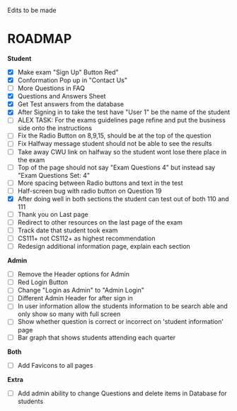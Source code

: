Edits to be made
# ROADMAP
**Student**
* [X] Make exam "Sign Up" Button Red"
* [X] Conformation Pop up in "Contact Us"
* [ ] More Questions in FAQ
* [X] Questions and Answers Sheet
* [X] Get Test answers from the database
* [x] After Signing in to take the test have "User 1" be the name of the student
* [ ] ALEX TASK: For the exams guidelines page refine and put the business side onto the instructions
* [ ] Fix the Radio Button on 8,9,15, should be at the top of the question
* [ ] Fix Halfway message student should not be able to see the results
* [ ] Take away CWU link on halfway so the student wont lose there place in the exam
* [ ] Top of the page should not say "Exam Questions 4" but instead say "Exam Questions Set: 4"
* [ ] More spacing between Radio buttons and text in the test
* [ ] Half-screen bug with radio button on Question 19
* [x] After doing well in both sections the student can test out of both 110 and 111
* [ ] Thank you on Last page
* [ ] Redirect to other resources on the last page of the exam
* [ ] Track date that student took exam
* [ ] CS111+ not CS112+ as highest recommendation
* [ ] Redesign additional information page, explain each section

**Admin**
* [ ] Remove the Header options for Admin
* [ ] Red Login Button
* [ ] Change "Login as Admin" to "Admin Login"
* [ ] Different Admin Header for after sign in
* [ ] In user information allow the students information to be search able and only show so many with full screen
* [ ] Show whether question is correct or incorrect on 'student information' page
* [ ] Bar graph that shows students attending each quarter

**Both**
* [ ] Add Favicons to all pages

**Extra**
* [ ] Add admin ability to change Questions and delete items in Database for students
